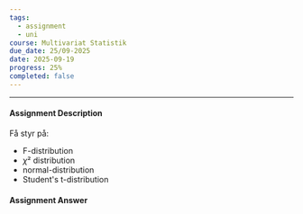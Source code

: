 ```yaml
---
tags:
  - assignment
  - uni
course: Multivariat Statistik
due_date: 25/09-2025
date: 2025-09-19
progress: 25%
completed: false
---
```

--- 
#### Assignment Description
Få styr på:
* F-distribution
* $\chi²$ distribution
* normal-distribution
* Student's t-distribution


#### Assignment Answer